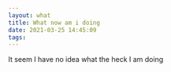 ```yaml
---
layout: what
title: What now am i doing
date: 2021-03-25 14:45:09
tags:
---
```


It seem I have no idea what the heck I am doing
